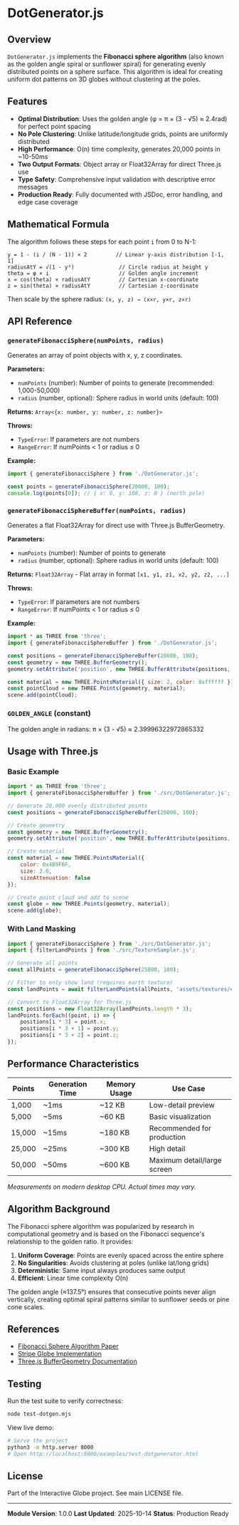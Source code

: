 # DotGenerator.js

## Overview

`DotGenerator.js` implements the **Fibonacci sphere algorithm** (also known as the golden angle spiral or sunflower spiral) for generating evenly distributed points on a sphere surface. This algorithm is ideal for creating uniform dot patterns on 3D globes without clustering at the poles.

## Features

- **Optimal Distribution**: Uses the golden angle (φ = π × (3 - √5) ≈ 2.4rad) for perfect point spacing
- **No Pole Clustering**: Unlike latitude/longitude grids, points are uniformly distributed
- **High Performance**: O(n) time complexity, generates 20,000 points in ~10-50ms
- **Two Output Formats**: Object array or Float32Array for direct Three.js use
- **Type Safety**: Comprehensive input validation with descriptive error messages
- **Production Ready**: Fully documented with JSDoc, error handling, and edge case coverage

## Mathematical Formula

The algorithm follows these steps for each point `i` from 0 to N-1:

```
y = 1 - (i / (N - 1)) × 2         // Linear y-axis distribution [-1, 1]
radiusAtY = √(1 - y²)              // Circle radius at height y
theta = φ × i                      // Golden angle increment
x = cos(theta) × radiusAtY         // Cartesian x-coordinate
z = sin(theta) × radiusAtY         // Cartesian z-coordinate
```

Then scale by the sphere radius: `(x, y, z) → (x×r, y×r, z×r)`

## API Reference

### `generateFibonacciSphere(numPoints, radius)`

Generates an array of point objects with x, y, z coordinates.

**Parameters:**
- `numPoints` (number): Number of points to generate (recommended: 1,000-50,000)
- `radius` (number, optional): Sphere radius in world units (default: 100)

**Returns:** `Array<{x: number, y: number, z: number}>`

**Throws:**
- `TypeError`: If parameters are not numbers
- `RangeError`: If numPoints < 1 or radius ≤ 0

**Example:**
```javascript
import { generateFibonacciSphere } from './DotGenerator.js';

const points = generateFibonacciSphere(20000, 100);
console.log(points[0]); // { x: 0, y: 100, z: 0 } (north pole)
```

### `generateFibonacciSphereBuffer(numPoints, radius)`

Generates a flat Float32Array for direct use with Three.js BufferGeometry.

**Parameters:**
- `numPoints` (number): Number of points to generate
- `radius` (number, optional): Sphere radius in world units (default: 100)

**Returns:** `Float32Array` - Flat array in format `[x1, y1, z1, x2, y2, z2, ...]`

**Throws:**
- `TypeError`: If parameters are not numbers
- `RangeError`: If numPoints < 1 or radius ≤ 0

**Example:**
```javascript
import * as THREE from 'three';
import { generateFibonacciSphereBuffer } from './DotGenerator.js';

const positions = generateFibonacciSphereBuffer(20000, 100);
const geometry = new THREE.BufferGeometry();
geometry.setAttribute('position', new THREE.BufferAttribute(positions, 3));

const material = new THREE.PointsMaterial({ size: 2, color: 0xffffff });
const pointCloud = new THREE.Points(geometry, material);
scene.add(pointCloud);
```

### `GOLDEN_ANGLE` (constant)

The golden angle in radians: π × (3 - √5) ≈ 2.39996322972865332

## Usage with Three.js

### Basic Example

```javascript
import * as THREE from 'three';
import { generateFibonacciSphereBuffer } from './src/DotGenerator.js';

// Generate 20,000 evenly distributed points
const positions = generateFibonacciSphereBuffer(20000, 100);

// Create geometry
const geometry = new THREE.BufferGeometry();
geometry.setAttribute('position', new THREE.BufferAttribute(positions, 3));

// Create material
const material = new THREE.PointsMaterial({
    color: 0x4B9FBF,
    size: 2.0,
    sizeAttenuation: false
});

// Create point cloud and add to scene
const globe = new THREE.Points(geometry, material);
scene.add(globe);
```

### With Land Masking

```javascript
import { generateFibonacciSphere } from './src/DotGenerator.js';
import { filterLandPoints } from './src/TextureSampler.js';

// Generate all points
const allPoints = generateFibonacciSphere(25000, 100);

// Filter to only show land (requires earth texture)
const landPoints = await filterLandPoints(allPoints, 'assets/textures/earth-mask.png');

// Convert to Float32Array for Three.js
const positions = new Float32Array(landPoints.length * 3);
landPoints.forEach((point, i) => {
    positions[i * 3] = point.x;
    positions[i * 3 + 1] = point.y;
    positions[i * 3 + 2] = point.z;
});
```

## Performance Characteristics

| Points  | Generation Time | Memory Usage | Use Case                    |
|---------|----------------|--------------|------------------------------|
| 1,000   | ~1ms           | ~12 KB       | Low-detail preview          |
| 5,000   | ~5ms           | ~60 KB       | Basic visualization         |
| 15,000  | ~15ms          | ~180 KB      | Recommended for production  |
| 25,000  | ~25ms          | ~300 KB      | High detail                 |
| 50,000  | ~50ms          | ~600 KB      | Maximum detail/large screen |

*Measurements on modern desktop CPU. Actual times may vary.*

## Algorithm Background

The Fibonacci sphere algorithm was popularized by research in computational geometry and is based on the Fibonacci sequence's relationship to the golden ratio. It provides:

1. **Uniform Coverage**: Points are evenly spaced across the entire sphere
2. **No Singularities**: Avoids clustering at poles (unlike lat/long grids)
3. **Deterministic**: Same input always produces same output
4. **Efficient**: Linear time complexity O(n)

The golden angle (≈137.5°) ensures that consecutive points never align vertically, creating optimal spiral patterns similar to sunflower seeds or pine cone scales.

## References

- [Fibonacci Sphere Algorithm Paper](https://arxiv.org/abs/0912.4540)
- [Stripe Globe Implementation](https://stripe.com/blog/globe)
- [Three.js BufferGeometry Documentation](https://threejs.org/docs/#api/en/core/BufferGeometry)

## Testing

Run the test suite to verify correctness:

```bash
node test-dotgen.mjs
```

View live demo:
```bash
# Serve the project
python3 -m http.server 8000
# Open http://localhost:8000/examples/test-dotgenerator.html
```

## License

Part of the Interactive Globe project. See main LICENSE file.

---

**Module Version**: 1.0.0
**Last Updated**: 2025-10-14
**Status**: Production Ready
